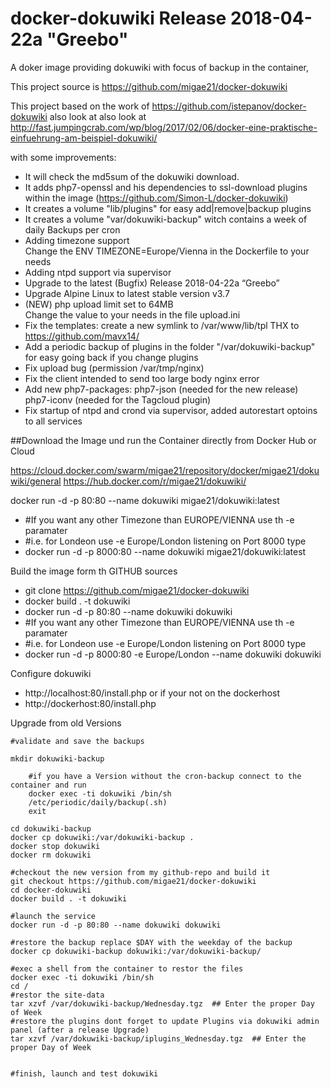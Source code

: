 # docker-dokuwiki Release 2018-04-22a "Greebo"

A doker image providing dokuwiki with focus of backup in the container,  

This project source is https://github.com/migae21/docker-dokuwiki

This project based on the work of https://github.com/istepanov/docker-dokuwiki also look at 
also look at http://fast.jumpingcrab.com/wp/blog/2017/02/06/docker-eine-praktische-einfuehrung-am-beispiel-dokuwiki/

with some improvements:
  * It will check the md5sum of the dokuwiki download.
  * It adds php7-openssl and his dependencies to ssl-download plugins within the image (https://github.com/Simon-L/docker-dokuwiki)
  * It creates a volume "lib/plugins" for easy add|remove|backup plugins
  * It creates a volume "var/dokuwiki-backup" witch contains a week of daily Backups per cron
  * Adding timezone support \
    Change the ENV TIMEZONE=Europe/Vienna in the Dockerfile to your needs
  * Adding ntpd support via supervisor
  * Upgrade to the latest (Bugfix) Release 2018-04-22a “Greebo”
  * Upgrade Alpine Linux to latest stable version v3.7
  * (NEW) php upload limit set to 64MB \
    Change the value to your needs in the file upload.ini
  * Fix the templates: create a new symlink to /var/www/lib/tpl  THX to https://github.com/mavx14/
  * Add a periodic backup of plugins in the folder "/var/dokuwiki-backup" for easy going back if you change plugins
  * Fix upload bug (permission /var/tmp/nginx)
  * Fix the client intended to send too large body nginx error
  * Add new php7-packages: php7-json (needed for the new release) php7-iconv (needed for the Tagcloud plugin)
  * Fix startup of ntpd and crond via supervisor, added autorestart optoins to all services
 
##Download the Image und run the Container directly from Docker Hub or Cloud

https://cloud.docker.com/swarm/migae21/repository/docker/migae21/dokuwiki/general
https://hub.docker.com/r/migae21/dokuwiki/

  docker run -d -p 80:80 --name dokuwiki migae21/dokuwiki:latest
  * #If you want any other Timezone than EUROPE/VIENNA use th -e paramater
  * #i.e. for Londeon use -e Europe/London listening on Port 8000 type
  * docker run -d -p 8000:80 --name dokuwiki migae21/dokuwiki:latest


Build the image form th GITHUB sources

  * git clone https://github.com/migae21/docker-dokuwiki
  * docker build . -t dokuwiki
  * docker run -d -p 80:80 --name dokuwiki dokuwiki
  * #If you want any other Timezone than EUROPE/VIENNA use th -e paramater
  * #i.e. for Londeon use -e Europe/London listening on Port 8000 type
  * docker run -d -p 8000:80 -e Europe/London --name dokuwiki dokuwiki 

Configure dokuwiki

  * http://localhost:80/install.php
    or if your not on the dockerhost
  * http://dockerhost:80/install.php

Upgrade from old Versions
```
#validate and save the backups

mkdir dokuwiki-backup

    #if you have a Version without the cron-backup connect to the container and run 
    docker exec -ti dokuwiki /bin/sh
    /etc/periodic/daily/backup(.sh)   
    exit

cd dokuwiki-backup
docker cp dokuwiki:/var/dokuwiki-backup .
docker stop dokuwiki
docker rm dokuwiki

#checkout the new version from my github-repo and build it
git checkout https://github.com/migae21/docker-dokuwiki
cd docker-dokuwiki
docker build . -t dokuwiki

#launch the service
docker run -d -p 80:80 --name dokuwiki dokuwiki

#restore the backup replace $DAY with the weekday of the backup
docker cp dokuwiki-backup dokuwiki:/var/dokuwiki-backup/

#exec a shell from the container to restor the files
docker exec -ti dokuwiki /bin/sh
cd /
#restor the site-data
tar xzvf /var/dokuwiki-backup/Wednesday.tgz  ## Enter the proper Day of Week
#restore the plugins dont forget to update Plugins via dokuwiki admin panel (after a release Upgrade)
tar xzvf /var/dokuwiki-backup/iplugins_Wednesday.tgz  ## Enter the proper Day of Week


#finish, launch and test dokuwiki

```

